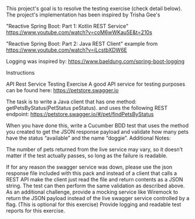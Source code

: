 This project's goal is to resolve the testing exercise (check detail below).
The project's implementation has been inspired by Trisha Gee's

"Reactive Spring Boot: Part 1: Kotlin REST Service"
https://www.youtube.com/watch?v=coM6wWKau5E&t=210s

"Reactive Spring Boot: Part 2: Java REST Client" 
example from https://www.youtube.com/watch?v=iLcstbXDW6E

Logging was inspired by:
https://www.baeldung.com/spring-boot-logging


Instructions


API Rest Service Testing Exercise 
A good API service for testing purposes can be found here:
https://petstore.swagger.io

The task is to write a Java client that has one method:
getPetsByStatus(PetStatus peStatus).
and uses the following REST endpoint:
https://petstore.swagger.io/#/pet/findPetsByStatus

When you have done this, write a Cucumber BDD test that uses the method you created to get the JSON
response payload and validate how many pets have the status “available” and the name “doggie”.
Additional Notes:

The number of pets returned from the live service may vary, so it
doesn’t matter if the test actually passes, so long as the failure is
readable.

If for any reason the swagger service was down, please use the json
response file included with this pack and instead of a client that
calls a REST API make the client just read the file and return
contents as a JSON string. The test can then perform the same validation as described above.
As an additional challenge, provide a mocking service like Wiremock
to return the JSON payload instead of the live swagger service
controlled by a flag. (This is optional for this exercise)
Provide logging and readable test reports for this exercise.

